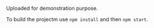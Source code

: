 Uploaded for demonstration purpose. 

To build the projectm use `npm install` and then `npm start`.
